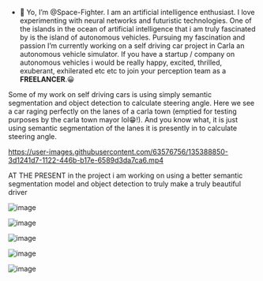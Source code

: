- 👋 Yo, I’m @Space-Fighter. I am an artificial intelligence enthusiast. I love experimenting with neural networks and futuristic technologies. One of the islands in the ocean of artificial intelligence that i am truly fascinated by is the island of autonomous vehicles. 
Pursuing my fascination and passion I’m currently working on a self driving car project in Carla an autonomous vehicle simulator. If you have a startup / company on autonomous vehicles i would be really happy, excited, thrilled, exuberant, exhilerated etc etc to join your perception team as a **FREELANCER**.😀


Some of my work on self driving cars is using simply semantic segmentation and object detection to calculate steering angle. 
Here we see a car raging perfectly on the lanes of a carla town (emptied for testing purposes by the carla town mayor lol😁!). And you know what, it is just using semantic segmentation of the lanes it is presently in to calculate steering angle.

https://user-images.githubusercontent.com/63576756/135388850-3d1241d7-1122-446b-b17e-6589d3da7ca6.mp4

AT THE PRESENT in the project i am working on using a better semantic segmentation model and object detection to truly make a truly beautiful driver

![image](https://user-images.githubusercontent.com/63576756/135437034-a5ee3676-1cb0-4dda-aadd-f01befe7f54c.png)

![image](https://user-images.githubusercontent.com/63576756/135712529-0e24db10-bdf7-4978-ab4e-eb6a2880f344.png)

![image](https://user-images.githubusercontent.com/63576756/135852468-1cf1bee6-4f3f-4718-a58e-1da6ea2670c4.png)

![image](https://user-images.githubusercontent.com/63576756/135852509-073d77d6-082b-4746-9beb-526cd9f6e244.png)

![image](https://user-images.githubusercontent.com/63576756/135852541-8c831c35-9435-46db-a5f5-93e0b56ba99d.png)

